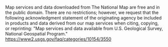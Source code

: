 Map services and data downloaded from The National Map are free and in the public domain. There are no restrictions; however, we request that the following acknowledgment statement of the originating agency be included in products and data derived from our map services when citing, copying, or reprinting: "Map services and data available from U.S. Geological Survey, National Geospatial Program." https://www2.usgs.gov/faq/categories/10154/3550
